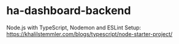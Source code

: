 # ha-dashboard-backend

Node.js with TypeScript, Nodemon and ESLint Setup:
https://khalilstemmler.com/blogs/typescript/node-starter-project/
